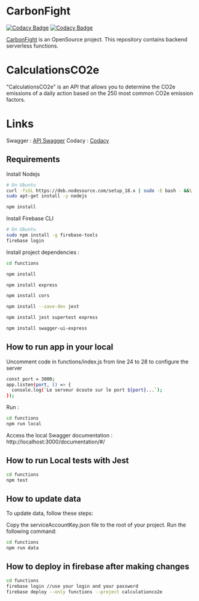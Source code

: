 # CarbonFight

[![Codacy Badge](https://app.codacy.com/project/badge/Grade/48178d7adaa54b29950b701f33a0893a)](https://app.codacy.com/gh/CarbonFight/calculation/dashboard?utm_source=gh&utm_medium=referral&utm_content=&utm_campaign=Badge_grade) [![Codacy Badge](https://app.codacy.com/project/badge/Coverage/48178d7adaa54b29950b701f33a0893a)](https://app.codacy.com/gh/CarbonFight/calculation/dashboard?utm_source=gh&utm_medium=referral&utm_content=&utm_campaign=Badge_coverage)

[CarbonFight](https://carbonfight.app) is an OpenSource project. 
This repository contains backend serverless functions.

# CalculationsCO2e
"CalculationsCO2e" is an API that allows you to determine the CO2e emissions of a daily action based on the 250 most common CO2e emission factors.

# Links
Swagger :  [API Swagger](https://api.carbonfight.app/v1/documentation/#/)
Codacy : [Codacy](https://app.codacy.com/gh/CarbonFight/calculation/dashboard)

## Requirements

Install Nodejs

```bash
# On Ubuntu
curl -fsSL https://deb.nodesource.com/setup_18.x | sudo -E bash - &&\
sudo apt-get install -y nodejs

npm install
```

Install Firebase CLI

```bash
# On Ubuntu
sudo npm install -g firebase-tools
firebase login
```

Install project dependencies : 

```bash
cd functions
```

```bash
npm install
```

```bash
npm install express
```

```bash
npm install cors
```

```bash
npm install --save-dev jest
```

```bash
npm install jest supertest express
```

```bash
npm install swagger-ui-express
```

## How to run app in your local

Uncomment code in functions/index.js from line 24 to 28 to configure the server

```bash
const port = 3000;
app.listen(port, () => {
  console.log(`Le serveur écoute sur le port ${port}...`);
});
```

Run :
```bash
cd functions
npm run local
```

Access the local Swagger documentation : http://localhost:3000/documentation/#/

## How to run Local tests with Jest

```bash
cd functions
npm test 
```


## How to update data

To update data, follow these steps:

Copy the serviceAccountKey.json file to the root of your project.
Run the following command:

```bash
cd functions
npm run data
```

## How to deploy in firebase after making changes

```bash
cd functions
firebase login //use your login and your password
firebase deploy --only functions --project calculationco2e
```
